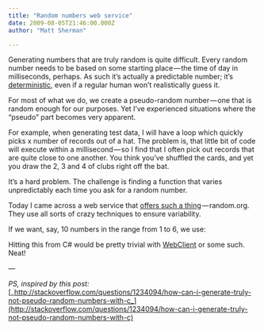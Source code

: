 ```yaml
---
title: "Random numbers web service"
date: 2009-08-05T21:46:00.000Z
author: "Matt Sherman"

---
```


Generating numbers that are truly random is quite difficult. Every random number needs to be based on some starting place — the time of day in milliseconds, perhaps. As such it’s actually a predictable number; it’s [deterministic](http://en.wikipedia.org/wiki/Determinism), even if a regular human won’t realistically guess it.

For most of what we do, we create a pseudo-random number — one that is random enough for our purposes. Yet I’ve experienced situations where the “pseudo” part becomes very apparent.

For example, when generating test data, I will have a loop which quickly picks x number of records out of a hat. The problem is, that little bit of code will execute within a millisecond — so I find that I often pick out records that are quite close to one another. You think you’ve shuffled the cards, and yet you draw the 2, 3 and 4 of clubs right off the bat.

It’s a hard problem. The challenge is finding a function that varies unpredictably each time you ask for a random number.

Today I came across a web service that [offers such a thing](http://www.random.org/clients/http/) — random.org. They use all sorts of crazy techniques to ensure variability.

If we want, say, 10 numbers in the range from 1 to 6, we use:




Hitting this from C# would be pretty trivial with [WebClient](http://msdn.microsoft.com/en-us/library/system.net.webclient.aspx) or some such. Neat!

—

_PS, inspired by this post:_ [_http://stackoverflow.com/questions/1234094/how-can-i-generate-truly-not-pseudo-random-numbers-with-c_](http://stackoverflow.com/questions/1234094/how-can-i-generate-truly-not-pseudo-random-numbers-with-c)
